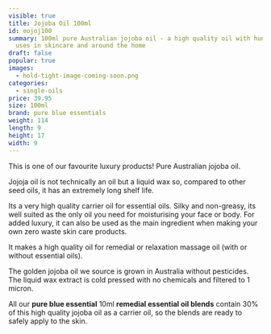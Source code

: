 ```yaml
---
visible: true
title: Jojoba Oil 100ml
id: eojoj100
summary: 100ml pure Australian jojoba oil - a high quality oil with hundreds of
  uses in skincare and around the home
draft: false
popular: true
images:
  - hold-tight-image-coming-soon.png
categories:
  - single-oils
price: 39.95
size: 100ml
brand: pure blue essentials
weight: 114
length: 9
height: 17
width: 9
---
```

This is one of our favourite luxury products! Pure Australian jojoba oil.  

Jojoja oil is not technically an oil but a liquid wax so, compared to other seed oils, it has an extremely long shelf life.

Its a very high quality carrier oil for essential oils.  Silky and non-greasy, its well suited as the only oil you need for moisturising your face or body.  For added luxury, it can also be used as the main ingredient when making your own zero waste skin care products.

It makes a high quality oil for remedial or relaxation massage oil (with or without essential oils).  

The golden jojoba oil we source is grown in Australia without pesticides.  The liquid wax extract is cold pressed with no chemicals and filtered to 1 micron.  

All our **pure blue essential** 10ml **remedial essential oil blends** contain 30% of this high quality jojoba oil as a carrier oil, so the blends are ready to safely apply to the skin.